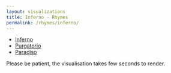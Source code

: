 ```yaml
---
layout: visualizations
title: Inferno - Rhymes
permalink: /rhymes/inferno/
---
```


<ul class="submenu">
  <li><a href="#" class="active">Inferno</a></li>
  <li><a href="../purgatorio/">Purgatorio</a></li>
  <li><a href="../paradiso/">Paradiso</a></li>
</ul>

Please be patient, the visualisation takes few seconds to render.

<div class="loading"></div>

<div class="collapsible">
  <svg width="1080" height="47200" id="stacked_inf"></svg>
</div>